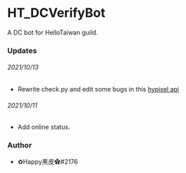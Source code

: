 # HT_DCVerifyBot
A DC bot for HelloTaiwan guild.

### Updates
###### 2021/10/13
- Rewrite check.py and edit some bugs in this [hypixel api](https://github.com/Snuggle/hypixel.py)
###### 2021/10/11
- Add online status.

### Author
- ✿Happy黑皮✿#2176
